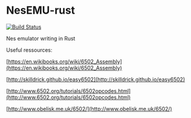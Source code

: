 # NesEMU-rust

[![Build Status](https://travis-ci.com/Mitafr/NesEMU_rust.svg?branch=master)](https://travis-ci.com/Mitafr/NesEMU_rust)

Nes emulator writing in Rust

Useful ressources:

[https://en.wikibooks.org/wiki/6502_Assembly](https://en.wikibooks.org/wiki/6502_Assembly)

[http://skilldrick.github.io/easy6502](http://skilldrick.github.io/easy6502)

[http://www.6502.org/tutorials/6502opcodes.html](http://www.6502.org/tutorials/6502opcodes.html)

[http://www.obelisk.me.uk/6502/](http://www.obelisk.me.uk/6502/)
